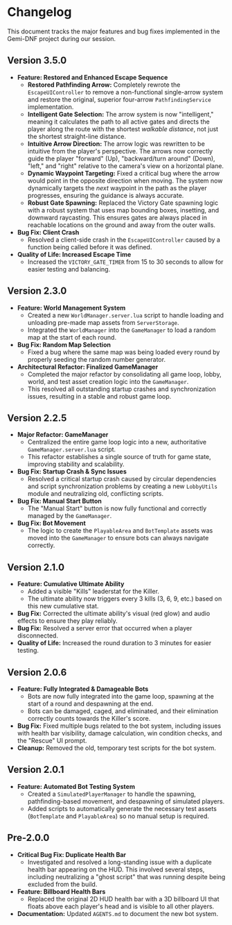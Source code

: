 # Changelog

This document tracks the major features and bug fixes implemented in the Gemi-DNF project during our session.

## Version 3.5.0
- **Feature: Restored and Enhanced Escape Sequence**
  - **Restored Pathfinding Arrow:** Completely rewrote the `EscapeUIController` to remove a non-functional single-arrow system and restore the original, superior four-arrow `PathfindingService` implementation.
  - **Intelligent Gate Selection:** The arrow system is now "intelligent," meaning it calculates the path to all active gates and directs the player along the route with the shortest *walkable distance*, not just the shortest straight-line distance.
  - **Intuitive Arrow Direction:** The arrow logic was rewritten to be intuitive from the player's perspective. The arrows now correctly guide the player "forward" (Up), "backward/turn around" (Down), "left," and "right" relative to the camera's view on a horizontal plane.
  - **Dynamic Waypoint Targeting:** Fixed a critical bug where the arrow would point in the opposite direction when moving. The system now dynamically targets the *next* waypoint in the path as the player progresses, ensuring the guidance is always accurate.
  - **Robust Gate Spawning:** Replaced the Victory Gate spawning logic with a robust system that uses map bounding boxes, insetting, and downward raycasting. This ensures gates are always placed in reachable locations on the ground and away from the outer walls.
- **Bug Fix: Client Crash**
  - Resolved a client-side crash in the `EscapeUIController` caused by a function being called before it was defined.
- **Quality of Life: Increased Escape Time**
  - Increased the `VICTORY_GATE_TIMER` from 15 to 30 seconds to allow for easier testing and balancing.

## Version 2.3.0
- **Feature: World Management System**
  - Created a new `WorldManager.server.lua` script to handle loading and unloading pre-made map assets from `ServerStorage`.
  - Integrated the `WorldManager` into the `GameManager` to load a random map at the start of each round.
- **Bug Fix: Random Map Selection**
  - Fixed a bug where the same map was being loaded every round by properly seeding the random number generator.
- **Architectural Refactor: Finalized GameManager**
  - Completed the major refactor by consolidating all game loop, lobby, world, and test asset creation logic into the `GameManager`.
  - This resolved all outstanding startup crashes and synchronization issues, resulting in a stable and robust game loop.

## Version 2.2.5
- **Major Refactor: GameManager**
  - Centralized the entire game loop logic into a new, authoritative `GameManager.server.lua` script.
  - This refactor establishes a single source of truth for game state, improving stability and scalability.
- **Bug Fix: Startup Crash & Sync Issues**
  - Resolved a critical startup crash caused by circular dependencies and script synchronization problems by creating a new `LobbyUtils` module and neutralizing old, conflicting scripts.
- **Bug Fix: Manual Start Button**
  - The "Manual Start" button is now fully functional and correctly managed by the `GameManager`.
- **Bug Fix: Bot Movement**
  - The logic to create the `PlayableArea` and `BotTemplate` assets was moved into the `GameManager` to ensure bots can always navigate correctly.

## Version 2.1.0
- **Feature: Cumulative Ultimate Ability**
  - Added a visible "Kills" leaderstat for the Killer.
  - The ultimate ability now triggers every 3 kills (3, 6, 9, etc.) based on this new cumulative stat.
- **Bug Fix:** Corrected the ultimate ability's visual (red glow) and audio effects to ensure they play reliably.
- **Bug Fix:** Resolved a server error that occurred when a player disconnected.
- **Quality of Life:** Increased the round duration to 3 minutes for easier testing.

## Version 2.0.6
- **Feature: Fully Integrated & Damageable Bots**
  - Bots are now fully integrated into the game loop, spawning at the start of a round and despawning at the end.
  - Bots can be damaged, caged, and eliminated, and their elimination correctly counts towards the Killer's score.
- **Bug Fix:** Fixed multiple bugs related to the bot system, including issues with health bar visibility, damage calculation, win condition checks, and the "Rescue" UI prompt.
- **Cleanup:** Removed the old, temporary test scripts for the bot system.

## Version 2.0.1
- **Feature: Automated Bot Testing System**
  - Created a `SimulatedPlayerManager` to handle the spawning, pathfinding-based movement, and despawning of simulated players.
  - Added scripts to automatically generate the necessary test assets (`BotTemplate` and `PlayableArea`) so no manual setup is required.

## Pre-2.0.0
- **Critical Bug Fix: Duplicate Health Bar**
  - Investigated and resolved a long-standing issue with a duplicate health bar appearing on the HUD. This involved several steps, including neutralizing a "ghost script" that was running despite being excluded from the build.
- **Feature: Billboard Health Bars**
  - Replaced the original 2D HUD health bar with a 3D billboard UI that floats above each player's head and is visible to all other players.
- **Documentation:** Updated `AGENTS.md` to document the new bot system.
